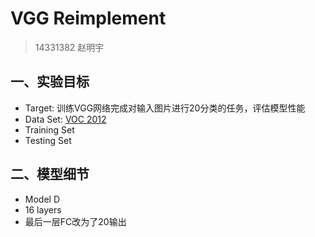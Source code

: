 # VGG Reimplement

> 14331382 赵明宇

## 一、实验目标

- Target: 训练VGG网络完成对输入图片进行20分类的任务，评估模型性能
- Data Set: [VOC 2012](http://host.robots.ox.ac.uk/pascal/VOC/)
- Training Set
- Testing Set


## 二、模型细节

- Model D
- 16 layers
- 最后一层FC改为了20输出
